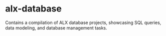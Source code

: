 # alx-database
Contains a compilation of ALX database projects, showcasing SQL queries, data modeling, and database management tasks.
